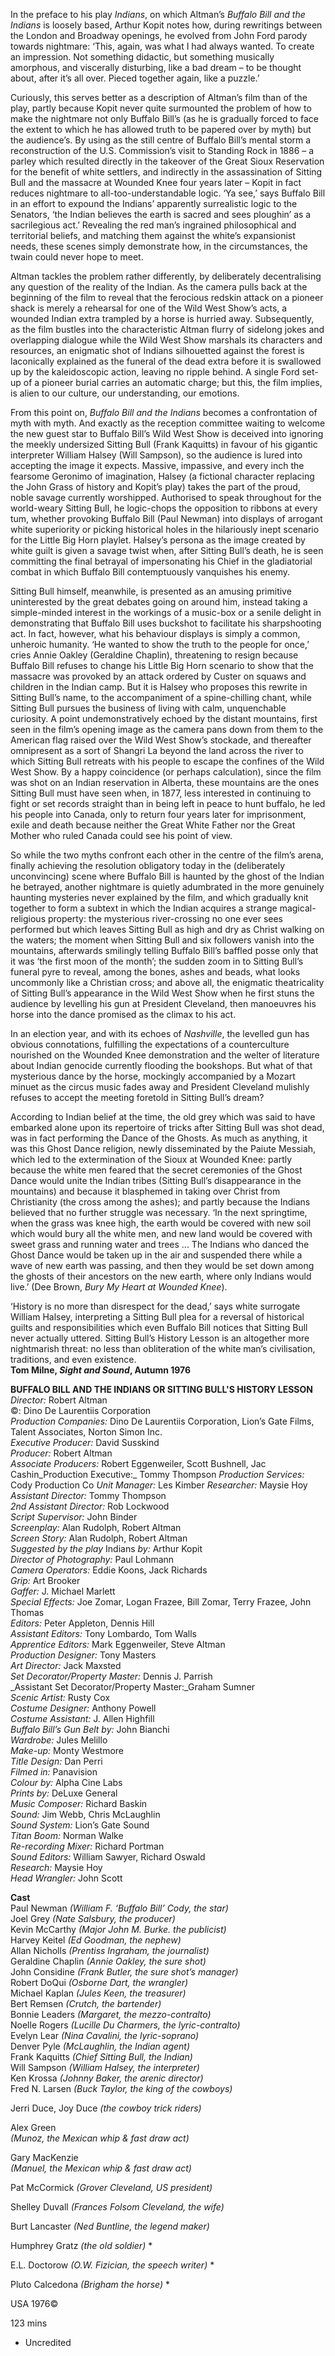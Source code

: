 

In the preface to his play _Indians_, on which Altman’s _Buffalo Bill and the Indians_ is loosely based, Arthur Kopit notes how, during rewritings between the London and Broadway openings, he evolved from John Ford parody towards nightmare:  ‘This, again, was what I had always wanted. To create an impression. Not something didactic, but something musically amorphous, and viscerally disturbing, like a bad dream – to be thought about, after it’s all over. Pieced together again, like a puzzle.’

Curiously, this serves better as a description of Altman’s film than of the play, partly because Kopit never quite surmounted the problem of how to make the nightmare not only Buffalo Bill’s (as he is gradually forced to face the extent to which he has allowed truth to be papered over by myth) but the audience’s. By using as the still centre of Buffalo Bill’s mental storm a reconstruction of the U.S. Commission’s visit to Standing Rock in 1886 – a parley which resulted directly in the takeover of the Great Sioux Reservation for the benefit of white settlers, and indirectly in the assassination of Sitting Bull and the massacre at Wounded Knee four years later – Kopit in fact reduces nightmare to all-too-understandable logic. ‘Ya see,’ says Buffalo Bill in an effort to expound the Indians’ apparently surrealistic logic to the Senators, ‘the Indian believes the earth is sacred and sees ploughin’ as a sacrilegious act.’ Revealing the red man’s ingrained philosophical and territorial beliefs, and matching them against the white’s expansionist needs, these scenes simply demonstrate how, in the circumstances, the twain could never hope  to meet.

Altman tackles the problem rather differently, by deliberately decentralising any question of the reality of the Indian. As the camera pulls back at the beginning of the film to reveal that the ferocious redskin attack on a pioneer shack is merely a rehearsal for one of the Wild West Show’s acts, a wounded Indian extra trampled by a horse is hurried away. Subsequently, as the film bustles into the characteristic Altman flurry of sidelong jokes and overlapping dialogue while the Wild West Show marshals its characters and resources, an enigmatic shot of Indians silhouetted against the forest is laconically explained as the funeral of the dead extra before it is swallowed up by the kaleidoscopic action, leaving no ripple behind. A single Ford set-up of a pioneer burial carries an automatic charge; but this, the film implies, is alien to our culture, our understanding, our emotions.

From this point on, _Buffalo Bill and the Indians_ becomes a confrontation of myth with myth. And exactly as the reception committee waiting to welcome the new guest star to Buffalo Bill’s Wild West Show is deceived into ignoring the meekly undersized Sitting Bull (Frank Kaquitts) in favour of his gigantic interpreter William Halsey (Will Sampson), so the audience is lured into accepting the image it expects. Massive, impassive, and every inch the fearsome Geronimo of imagination, Halsey (a fictional character replacing the John Grass of history and Kopit’s play) takes the part of the proud, noble savage currently worshipped. Authorised to speak throughout for the world-weary Sitting Bull, he logic-chops the opposition to ribbons at every tum, whether provoking Buffalo Bill (Paul Newman) into displays of arrogant white superiority or picking historical holes in the hilariously inept scenario for the Little Big Horn playlet. Halsey’s persona as the image created by white guilt is given a savage twist when, after Sitting Bull’s death, he is seen committing the final betrayal of impersonating his Chief in the gladiatorial combat in which Buffalo Bill contemptuously vanquishes his enemy.

Sitting Bull himself, meanwhile, is presented as an amusing primitive uninterested by the great debates going on around him, instead taking a simple-minded interest in the workings of a music-box or a senile delight in demonstrating that Buffalo Bill uses buckshot to facilitate his sharpshooting act. In fact, however, what his behaviour displays is simply a common, unheroic humanity. ‘He wanted to show the truth to the people for once,’ cries Annie Oakley (Geraldine Chaplin), threatening to resign because Buffalo Bill refuses to change his Little Big Horn scenario to show that the massacre was provoked by an attack ordered by Custer on squaws and children in the Indian camp. But it is Halsey who proposes this rewrite in Sitting Bull’s name, to the accompaniment of a spine-chilling chant, while Sitting Bull pursues the business of living with calm, unquenchable curiosity.  A point undemonstratively echoed by the distant mountains, first seen in the film’s opening image as the camera pans down from them to the American flag raised over the Wild West Show’s stockade, and thereafter omnipresent as a sort of Shangri La beyond the land across the river to which Sitting Bull retreats with his people to escape the confines of the Wild West Show. By a happy coincidence (or perhaps calculation), since the film was shot on an Indian reservation in Alberta, these mountains are the ones Sitting Bull must have seen when, in 1877, less interested in continuing to fight or set records straight than in being left in peace to hunt buffalo, he led his people into Canada, only to return four years later for imprisonment, exile and death because neither the Great White Father nor the Great Mother who ruled Canada could see his point of view.

So while the two myths confront each other in the centre of the film’s arena, finally achieving the resolution obligatory today in the (deliberately unconvincing) scene where Buffalo Bill is haunted by the ghost of the Indian he betrayed, another nightmare is quietly adumbrated in the more genuinely haunting mysteries never explained by the film, and which gradually knit together to form a subtext in which the Indian acquires a strange magical-religious property: the mysterious river-crossing no one ever sees performed but which leaves Sitting Bull as high and dry as Christ walking on the waters; the moment when Sitting Bull and six followers vanish into the mountains, afterwards smilingly telling Buffalo Bill’s baffled posse only that it was ‘the first moon of the month’; the sudden zoom in to Sitting Bull’s funeral pyre to reveal, among the bones, ashes and beads, what looks uncommonly like a Christian cross; and above all, the enigmatic theatricality of Sitting Bull’s appearance in the Wild West Show when he first stuns the audience by levelling his gun at President Cleveland, then manoeuvres his horse into the dance promised as the climax to his act.

In an election year, and with its echoes of _Nashville_, the levelled gun has obvious connotations, fulfilling the expectations of a counterculture nourished on the Wounded Knee demonstration and the welter of literature about Indian genocide currently flooding the bookshops. But what of that mysterious dance by the horse, mockingly accompanied by a Mozart minuet as the circus music fades away  and President Cleveland mulishly refuses to accept the meeting foretold in Sitting Bull’s dream?

According to Indian belief at the time, the old grey which was said to have embarked alone upon its repertoire of tricks after Sitting Bull was shot dead, was in fact performing the Dance of the Ghosts. As much as anything, it was this Ghost Dance religion, newly disseminated by the Paiute Messiah, which led to the extermination of the Sioux at Wounded Knee: partly because the white men feared that the secret ceremonies of the Ghost Dance would unite the Indian tribes (Sitting Bull’s disappearance in the mountains) and because it blasphemed in taking over Christ from Christianity (the cross among the ashes); and partly because the Indians believed that no further struggle was necessary. ‘In the next springtime, when the grass was knee high, the earth would be covered with new soil which would bury all the white men, and new land would be covered with sweet grass and running water and trees ... The Indians who danced the Ghost Dance would be taken up in the air and suspended there while a wave of new earth was  passing, and then they would be set down among the ghosts of their ancestors  on the new earth, where only Indians would live.’ (Dee Brown, _Bury My Heart at Wounded Knee_).

‘History is no more than disrespect for the dead,’ says white surrogate William Halsey, interpreting a Sitting Bull plea for a reversal of historical guilts and responsibilities which even Buffalo Bill notices that Sitting Bull never actually uttered. Sitting Bull’s History Lesson is an altogether more nightmarish threat: no less than obliteration of the white man’s civilisation, traditions, and even existence.  
**Tom Milne, _Sight and Sound_, Autumn 1976**



**BUFFALO BILL AND THE INDIANS OR SITTING BULL'S HISTORY LESSON**  
_Director:_ Robert Altman  
©:  Dino De Laurentiis Corporation  
_Production Companies:_  Dino De Laurentiis Corporation, Lion’s Gate Films, Talent Associates, Norton Simon Inc.  
_Executive Producer:_ David Susskind  
_Producer:_ Robert Altman  
_Associate Producers:_ Robert Eggenweiler, Scott Bushnell, Jac Cashin_Production Executive:_ Tommy Thompson  _Production Services:_ Cody Production Co  _Unit Manager:_ Les Kimber  _Researcher:_ Maysie Hoy  
_Assistant Director:_ Tommy Thompson  
_2nd Assistant Director:_ Rob Lockwood  
_Script Supervisor:_ John Binder  
_Screenplay:_ Alan Rudolph, Robert Altman  
_Screen Story:_ Alan Rudolph, Robert Altman  
_Suggested by the play_ Indians _by:_ Arthur Kopit  
_Director of Photography:_ Paul Lohmann  
_Camera Operators:_ Eddie Koons, Jack Richards  
_Grip:_ Art Brooker  
_Gaffer:_ J. Michael Marlett  
_Special Effects:_ Joe Zomar, Logan Frazee, Bill Zomar, Terry Frazee, John Thomas  
_Editors:_ Peter Appleton, Dennis Hill  
_Assistant Editors:_ Tony Lombardo, Tom Walls  
_Apprentice Editors:_ Mark Eggenweiler, Steve Altman  
_Production Designer:_ Tony Masters  
_Art Director:_ Jack Maxsted  
_Set Decorator/Property Master:_ Dennis J. Parrish  
_Assistant Set Decorator/Property Master:_Graham Sumner  
_Scenic Artist:_ Rusty Cox  
_Costume Designer:_ Anthony Powell  
_Costume Assistant:_ J. Allen Highfill  
_Buffalo Bill’s Gun Belt by:_ John Bianchi  
_Wardrobe:_ Jules Melillo  
_Make-up:_ Monty Westmore  
_Title Design:_ Dan Perri  
_Filmed in:_ Panavision  
 _Colour by:_ Alpha Cine Labs  
 _Prints by:_ DeLuxe General  
_Music Composer:_ Richard Baskin  
_Sound:_ Jim Webb, Chris McLaughlin  
_Sound System:_ Lion’s Gate Sound  
_Titan Boom:_ Norman Walke  
_Re-recording Mixer:_ Richard Portman  
_Sound Editors:_ William Sawyer, Richard Oswald  
_Research:_ Maysie Hoy  
_Head Wrangler:_ John Scott  

**Cast**  
Paul Newman  _(William F. ‘Buffalo Bill’ Cody, the star)_  
Joel Grey _(Nate Salsbury, the producer)_  
Kevin McCarthy  _(Major John M. Burke. the publicist)_  
Harvey Keitel _(Ed Goodman, the nephew)_  
Allan Nicholls _(Prentiss Ingraham, the journalist)_  
Geraldine Chaplin _(Annie Oakley, the sure shot)_  
John Considine  _(Frank Butler, the sure shot’s manager)_  
Robert DoQui _(Osborne Dart, the wrangler)_  
Michael Kaplan _(Jules Keen, the treasurer)_  
Bert Remsen _(Crutch, the bartender)_  
Bonnie Leaders _(Margaret, the mezzo-contralto)_  
Noelle Rogers _(Lucille Du Charmers, the lyric-contralto)_  
Evelyn Lear _(Nina Cavalini, the lyric-soprano)_  
Denver Pyle _(McLaughlin, the Indian agent)_  
Frank Kaquitts _(Chief Sitting Bull, the Indian)_  
Will Sampson _(William Halsey, the interpreter)_  
Ken Krossa _(Johnny Baker, the arenic director)_  
Fred N. Larsen _(Buck Taylor, the king of the cowboys)_

Jerri Duce, Joy Duce _(the cowboy trick riders)_

Alex Green  
_(Munoz, the Mexican whip & fast draw act)_

Gary MacKenzie  
_(Manuel, the Mexican whip & fast draw act)_

Pat McCormick _(Grover Cleveland, US president)_

Shelley Duvall _(Frances Folsom Cleveland, the wife)_

Burt Lancaster _(Ned Buntline, the legend maker)_

Humphrey Gratz _(the old soldier)_ *

E.L. Doctorow _(O.W. Fizician, the speech writer)_ *

Pluto Calcedona _(Brigham the horse)_ *

USA 1976©

123 mins

* Uncredited




<!--stackedit_data:
eyJoaXN0b3J5IjpbLTU5MTAxMjM4MCw5MjA1NTM1MDIsMTk2OD
I4OTA3NSwxNDQ5OTU2MjU3XX0=
-->